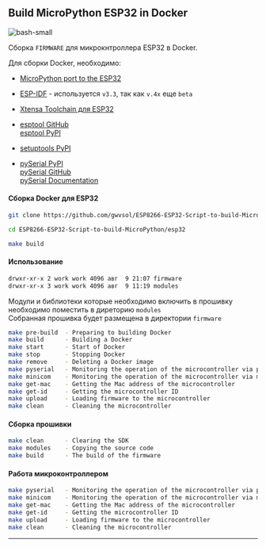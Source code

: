 ## Build MicroPython ESP32 in Docker

![bash-small](https://user-images.githubusercontent.com/13176091/54089754-070c6c00-4375-11e9-8495-d06e9d5f3fe3.png)

Cборка ```FIRMWARE``` для микрокнтроллера ESP32 в Docker.

Для сборки Docker, необходимо:

* [MicroPython port to the ESP32](https://github.com/micropython/micropython/tree/master/ports/esp32#micropython-port-to-the-esp32)
* [ESP-IDF](https://github.com/espressif/esp-idf#developing-with-esp-idf) - используется ```v3.3```, так как ```v.4x``` еще ```beta```
* [Xtensa Toolchain для ESP32](https://docs.espressif.com/projects/esp-idf/en/latest/get-started/linux-setup.html)

* [esptool GitHub](https://github.com/espressif/esptool)  
  [esptool PyPI](https://pypi.org/project/esptool/)  
* [setuptools PyPI](https://pypi.org/project/setuptools/)      
* [pySerial PyPI](https://pypi.org/project/pyserial/)  
  [pySerial GitHub](https://github.com/pyserial/pyserial)  
  [pySerial Documentation](https://pyserial.readthedocs.io/en/latest/shortintro.html)   

#### Сборка Docker для ESP32  
```bash
git clone https://github.com/gwvsol/ESP8266-ESP32-Script-to-build-MicroPython.git

cd ESP8266-ESP32-Script-to-build-MicroPython/esp32

make build
```

#### Использование

```bash
drwxr-xr-x 2 work work 4096 авг  9 21:07 firmware
drwxr-xr-x 3 work work 4096 авг  9 11:19 modules
```

Модули и библиотеки которые необходимо включить в прошивку необходимо поместить в диреторию ```modules```  
Собранная прошивка будет размещена в директории ```firmware```  

```bash
make pre-build	- Preparing to building Docker
make build	    - Building a Docker
make start	    - Start of Docker
make stop       - Stopping Docker
make remove	    - Deleting a Docker image
make pyserial   - Monitoring the operation of the microcontroller via pyserial
make minicom    - Monitoring the operation of the microcontroller via minicon
make get-mac    - Getting the Mac address of the microcontroller
make get-id	    - Getting the microcontroller ID
make upload	    - Loading firmware to the microcontroller
make clean	    - Cleaning the microcontroller 
```

#### Сборка прошивки

```bash
make clean	    - Clearing the SDK
make modules    - Copying the source code
make build	    - The build of the firmware
```

#### Работа микроконтроллером 

```bash
make pyserial   - Monitoring the operation of the microcontroller via pyserial
make minicom    - Monitoring the operation of the microcontroller via minicon
make get-mac    - Getting the Mac address of the microcontroller
make get-id	    - Getting the microcontroller ID
make upload	    - Loading firmware to the microcontroller
make clean	    - Cleaning the microcontroller
```

***